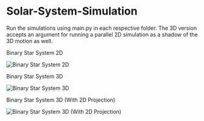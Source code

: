 # Solar-System-Simulation

Run the simulations using main.py in each respective folder. The 3D version accepts an argument for running a parallel 2D simulation as a shadow of the 3D motion as well.

Binary Star System 2D

![Binary Star System 2D](https://user-images.githubusercontent.com/77541950/234862480-0aabaf8f-204f-42a7-b986-588cc5cf18cd.gif)

Binary Star System 3D

![Binary Star System 3D](https://user-images.githubusercontent.com/77541950/234862495-1dfa757f-9b63-476c-b7d9-184223f7f429.gif)

Binary Star System 3D (With 2D Projection)

![Binary Star System 3D (With 2D Projection)](https://user-images.githubusercontent.com/77541950/234862526-425f6d51-5dd8-4897-9201-47cd0df471ad.gif)
